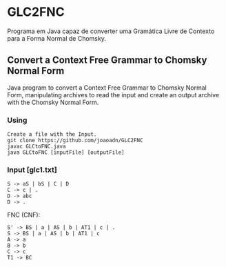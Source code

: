 # GLC2FNC

Programa em Java capaz de converter uma Gramática Livre de Contexto para a Forma Normal de Chomsky.

## Convert a Context Free Grammar to Chomsky Normal Form

Java program to convert a Context Free Grammar to Chomsky Normal Form, manipulating archives to read the input and create an output archive with the Chomsky Normal Form.


### Using

```
Create a file with the Input.
git clone https://github.com/joaoadn/GLC2FNC
javac GLCtoFNC.java
java GLCtoFNC [inputFile] [outputFile] 
```

### Input [glc1.txt]

```
S -> aS | bS | C | D
C -> c | .
D -> abc
D -> .

```

FNC (CNF):

```
S' -> BS | a | AS | b | AT1 | c | .
S -> BS | a | AS | b | AT1 | c
A -> a
B -> b
C -> c
T1 -> BC

```


